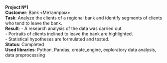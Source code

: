 <b>Project №1</b>
<br><b>Customer</b>: Bank «Метанпром»
<br><b>Task</b>: Analyze the clients of a regional bank and identify segments of clients who tend to leave the bank.
<br><b>Result</b>: - A research analysis of the data was carried out. 
<br>        - Portraits of clients inclined to leave the bank are highlighted. 
<br>        - Statistical hypotheses are formulated and tested.
<br><b>Status</b>: Completed
<br><b>Used libraries</b>: Python, Pandas, create_engine,  exploratory data analysis, data preprocessing
